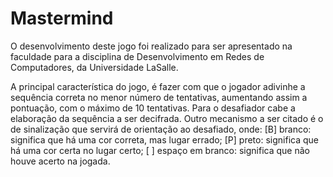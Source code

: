 # Mastermind
O desenvolvimento deste jogo foi realizado para ser apresentado na faculdade para a disciplina de Desenvolvimento em Redes de Computadores, da Universidade LaSalle.

A principal característica do jogo, é fazer com que o jogador adivinhe a sequência correta no menor número de tentativas, aumentando assim a pontuação, com o máximo de 10 tentativas.
Para o desafiador cabe a elaboração da sequência a ser decifrada. Outro mecanismo a ser citado é o de sinalização que servirá de orientação ao desafiado, onde:
[B] branco: significa que há uma cor correta, mas lugar errado; 
[P] preto: significa que há uma cor certa no lugar certo;
[ ] espaço em branco: significa que não houve acerto na jogada.
